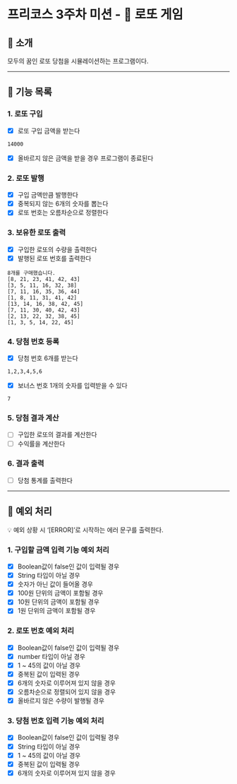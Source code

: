 # 프리코스 3주차 미션 - 🎱 로또 게임

## 🎱 소개

모두의 꿈인 로또 당첨을 시뮬레이션하는 프로그램이다.

---

## 🚀 기능 목록

### 1. 로또 구입

- [x]  로또 구입 금액을 받는다

```
14000
```

- [x]  올바르지 않은 금액을 받을 경우 프로그램이 종료된다

### 2. 로또 발행

- [x]  구입 금액만큼 발행한다
- [x]  중복되지 않는 6개의 숫자를 뽑는다
- [x]  로또 번호는 오름차순으로 정렬한다

### 3. 보유한 로또 출력

- [x]  구입한 로또의 수량을 출력한다
- [x]  발행된 로또 번호를 출력한다

```
8개를 구매했습니다.
[8, 21, 23, 41, 42, 43]
[3, 5, 11, 16, 32, 38]
[7, 11, 16, 35, 36, 44]
[1, 8, 11, 31, 41, 42]
[13, 14, 16, 38, 42, 45]
[7, 11, 30, 40, 42, 43]
[2, 13, 22, 32, 38, 45]
[1, 3, 5, 14, 22, 45]
```

### 4. 당첨 번호 등록

- [x]  당첨 번호 6개를 받는다

```
1,2,3,4,5,6
```

- [x]  보너스 번호 1개의 숫자를 입력받을 수 있다

```
7
```

### 5. 당첨 결과 계산

- [ ]  구입한 로또의 결과를 계산한다
- [ ]  수익률을 계산한다

### 6. 결과 출력

- [ ]  당첨 통계를 출력한다

---

## 🧨 예외 처리

<aside>
💡 예외 상황 시 ‘[ERROR]’로 시작하는 에러 문구를 출력한다.

</aside>

### 1. 구입할 금액 입력 기능 예외 처리

- [x]  Boolean값이 false인 값이 입력될 경우
- [x]  String 타입이 아닐 경우
- [x]  숫자가 아닌 값이 들어올 경우
- [x]  100원 단위의 금액이 포함될 경우
- [x]  10원 단위의 금액이 포함될 경우
- [x]  1원 단위의 금액이 포함될 경우

### 2. 로또 번호 예외 처리

- [x]  Boolean값이 false인 값이 입력될 경우
- [x]  number 타입이 아닐 경우
- [x]  1 ~ 45의 값이 아닐 경우
- [x]  중복된 값이 입력된 경우
- [x]  6개의 숫자로 이루어져 있지 않을 경우
- [x]  오름차순으로 정렬되어 있지 않을 경우
- [x]  올바르지 않은 수량이 발행될 경우

### 3. 당첨 번호 입력 기능 예외 처리

- [x]  Boolean값이 false인 값이 입력될 경우
- [x]  String 타입이 아닐 경우
- [x]  1 ~ 45의 값이 아닐 경우
- [x]  중복된 값이 입력될 경우
- [x]  6개의 숫자로 이루어져 있지 않을 경우